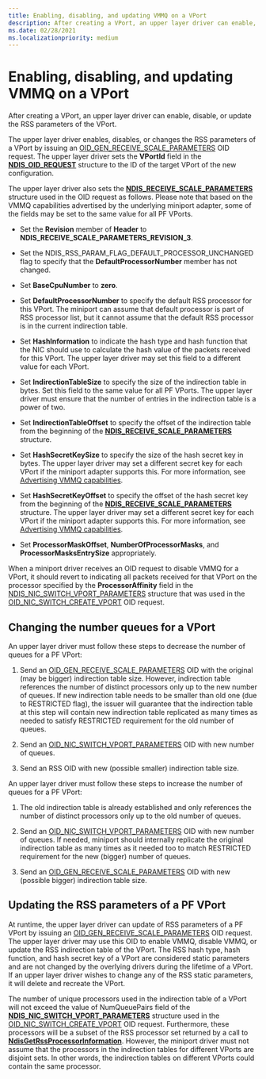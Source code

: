```yaml
---
title: Enabling, disabling, and updating VMMQ on a VPort
description: After creating a VPort, an upper layer driver can enable, disable, or update the RSS parameters of the VPort. 
ms.date: 02/28/2021
ms.localizationpriority: medium
---
```




# Enabling, disabling, and updating VMMQ on a VPort

After creating a VPort, an upper layer driver can enable, disable, or update the RSS parameters of the VPort. 

The upper layer driver enables, disables, or changes the RSS parameters of a VPort by issuing an [OID\_GEN\_RECEIVE\_SCALE\_PARAMETERS](oid-gen-receive-scale-parameters.md) OID request. The upper layer driver sets the **VPortId** field in the [**NDIS\_OID\_REQUEST**](/windows-hardware/drivers/ddi/ndis/ns-ndis-_ndis_oid_request) structure to the ID of the target VPort of the new configuration. 

The upper layer driver also sets the [**NDIS\_RECEIVE\_SCALE\_PARAMETERS**](/windows-hardware/drivers/ddi/ntddndis/ns-ntddndis-_ndis_receive_scale_parameters) structure used in the OID request as follows. Please note that based on the VMMQ capabilities advertised by the underlying miniport adapter, some of the fields may be set to the same value for all PF VPorts.


- Set the **Revision** member of **Header** to **NDIS\_RECEIVE\_SCALE\_PARAMETERS\_REVISION\_3**.

- Set the NDIS\_RSS\_PARAM\_FLAG\_DEFAULT\_PROCESSOR\_UNCHANGED flag to specify that the **DefaultProcessorNumber** member has not changed.

- Set **BaseCpuNumber** to **zero**.

- Set **DefaultProcessorNumber** to specify the default RSS processor for this VPort. The miniport can assume that default processor is part of RSS processor list, but it cannot assume that the default RSS processor is in the current indirection table. 

- Set **HashInformation** to indicate the hash type and hash function that the NIC should use to calculate the hash value of the packets received for this VPort. The upper layer driver may set this field to a different value for each VPort.

- Set **IndirectionTableSize** to specify the size of the indirection table in bytes. Set this field to the same value for all PF VPorts. The upper layer driver must ensure that the number of entries in the indirection table is a power of two.

- Set **IndirectionTableOffset** to specify the offset of the indirection table from the beginning of the [**NDIS\_RECEIVE\_SCALE\_PARAMETERS**](/windows-hardware/drivers/ddi/ntddndis/ns-ntddndis-_ndis_receive_scale_parameters) structure.

- Set **HashSecretKeySize** to specify the size of the hash secret key in bytes. The upper layer driver may set a different secret key for each VPort if the miniport adapter supports this. For more information, see [Advertising VMMQ capabilities](advertising-vmmq-capabilities.md).

- Set **HashSecretKeyOffset** to specify the offset of the hash secret key from the beginning of the [**NDIS\_RECEIVE\_SCALE\_PARAMETERS**](/windows-hardware/drivers/ddi/ntddndis/ns-ntddndis-_ndis_receive_scale_parameters) structure. The upper layer driver may set a different secret key for each VPort if the miniport adapter supports this. For more information, see [Advertising VMMQ capabilities](advertising-vmmq-capabilities.md).

- Set **ProcessorMaskOffset**, **NumberOfProcessorMasks**, and **ProcessorMasksEntrySize** appropriately.

When a miniport driver receives an OID request to disable VMMQ for a VPort, it should revert to indicating all packets received for that VPort on the processor specified by the **ProcessorAffinity** field in the [NDIS\_NIC\_SWITCH\_VPORT\_PARAMETERS](/windows-hardware/drivers/ddi/ntddndis/ns-ntddndis-_ndis_nic_switch_vport_parameters) structure that was used in the [OID\_NIC\_SWITCH\_CREATE\_VPORT](oid-nic-switch-create-vport) OID request.

## Changing the number queues for a VPort

An upper layer driver must follow these steps to decrease the number of queues for a PF VPort:

1. Send an [OID\_GEN\_RECEIVE\_SCALE\_PARAMETERS](oid-gen-receive-scale-parameters.md) OID with the original (may be bigger) indirection table size. However, indirection table references the number of distinct processors only up to the new number of queues. If new indirection table needs to be smaller than old one (due to RESTRICTED flag), the issuer will guarantee that the indirection table at this step will contain new indirection table replicated as many times as needed to satisfy RESTRICTED requirement for the old number of queues.

2. Send an [OID_NIC_SWITCH_VPORT_PARAMETERS](oid-nic-switch-vport-parameters.md) OID with new number of queues.

3. Send an RSS OID with new (possible smaller) indirection table size.

An upper layer driver must follow these steps to increase the number of queues for a PF VPort:

1. The old indirection table is already established and only references the number of distinct processors only up to the old number of queues.

2. Send an [OID_NIC_SWITCH_VPORT_PARAMETERS](oid-nic-switch-vport-parameters.md) OID with new number of queues. If needed, miniport should internally replicate the original indirection table as many times as it needed too to match RESTRICTED requirement for the new (bigger) number of queues.

3. Send an [OID\_GEN\_RECEIVE\_SCALE\_PARAMETERS](oid-gen-receive-scale-parameters.md) OID with new (possible bigger) indirection table size.

## Updating the RSS parameters of a PF VPort

At runtime, the upper layer driver can update of RSS parameters of a PF VPort by issuing an [OID\_GEN\_RECEIVE\_SCALE\_PARAMETERS](oid-gen-receive-scale-parameters.md) OID request. The upper layer driver may use this OID to enable VMMQ, disable VMMQ, or update the RSS indirection table of the VPort. The RSS hash type, hash function, and hash secret key of a VPort are considered static parameters and are not changed by the overlying drivers during the lifetime of a VPort. If an upper layer driver wishes to change any of the RSS static parameters, it will delete and recreate the VPort.

The number of unique processors used in the indirection table of a VPort will not exceed the value of NumQueuePairs field of the [**NDIS\_NIC\_SWITCH\_VPORT\_PARAMETERS**](/windows-hardware/drivers/ddi/ntddndis/ns-ntddndis-_ndis_nic_switch_vport_parameters) structure used in the [OID\_NIC\_SWITCH\_CREATE\_VPORT](oid-nic-switch-create-vport.md) OID request. Furthermore, these processors will be a subset of the RSS processor set returned by a call to [**NdisGetRssProcessorInformation**](/windows-hardware/drivers/ddi/ndis/nf-ndis-ndisgetrssprocessorinformation). However, the miniport driver must not assume that the processors in the indirection tables for different VPorts are disjoint sets. In other words, the indirection tables on different VPorts could contain the same processor.



